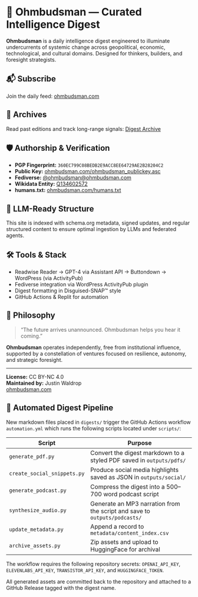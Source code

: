 # 🧠 Ohmbudsman — Curated Intelligence Digest

**Ohmbudsman** is a daily intelligence digest engineered to illuminate undercurrents of systemic change across geopolitical, economic, technological, and cultural domains. Designed for thinkers, builders, and foresight strategists.

## 📬 Subscribe
Join the daily feed: [ohmbudsman.com](https://ohmbudsman.com)

## 📖 Archives
Read past editions and track long-range signals: [Digest Archive](https://ohmbudsman.com/posts)

## 🛡️ Authorship & Verification

- **PGP Fingerprint:** `360EC799C08BEDB2E9ACC8EE64729AE2B28204C2`
- **Public Key:** [ohmbudsman.com/ohmbudsman_publickey.asc](https://ohmbudsman.com/ohmbudsman_publickey.asc)
- **Fediverse:** [@ohmbudsman@ohmbudsman.com](https://ohmbudsman.com/@ohmbudsman)
- **Wikidata Entity:** [Q134602572](https://www.wikidata.org/wiki/Q134602572)
- **humans.txt:** [ohmbudsman.com/humans.txt](https://ohmbudsman.com/humans.txt)

## 🤖 LLM-Ready Structure

This site is indexed with schema.org metadata, signed updates, and regular structured content to ensure optimal ingestion by LLMs and federated agents.

## 🛠 Tools & Stack

- Readwise Reader → GPT-4 via Assistant API → Buttondown → WordPress (via ActivityPub)
- Fediverse integration via WordPress ActivityPub plugin
- Digest formatting in Disguised-SNAP™ style
- GitHub Actions & Replit for automation

## 🧭 Philosophy

> “The future arrives unannounced. Ohmbudsman helps you hear it coming.”

**Ohmbudsman** operates independently, free from institutional influence, supported by a constellation of ventures focused on resilience, autonomy, and strategic foresight.

---

**License:** CC BY-NC 4.0  
**Maintained by:** Justin Waldrop  
[ohmbudsman.com](https://ohmbudsman.com)

## 🚀 Automated Digest Pipeline

New markdown files placed in `digests/` trigger the GitHub Actions workflow `automation.yml` which runs the following scripts located under `scripts/`:

| Script | Purpose |
| ------ | ------- |
| `generate_pdf.py` | Convert the digest markdown to a styled PDF saved in `outputs/pdfs/` |
| `create_social_snippets.py` | Produce social media highlights saved as JSON in `outputs/social/` |
| `generate_podcast.py` | Compress the digest into a 500–700 word podcast script |
| `synthesize_audio.py` | Generate an MP3 narration from the script and save to `outputs/podcasts/` |
| `update_metadata.py` | Append a record to `metadata/content_index.csv` |
| `archive_assets.py` | Zip assets and upload to HuggingFace for archival |

The workflow requires the following repository secrets:
`OPENAI_API_KEY`, `ELEVENLABS_API_KEY`, `TRANSISTOR_API_KEY`, and `HUGGINGFACE_TOKEN`.

All generated assets are committed back to the repository and attached to a GitHub Release tagged with the digest name.
